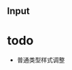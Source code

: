 ## Input
# todo
- 普通类型样式调整

<template>
  <div id="app" style="height:200vw; margin:100px">
	单行文本框：
	<z-input type='text' v-model="value" autofocus placeholder="User Name"></z-input>
	<z-input type='text' v-model="value" labelName="User Name" labelFix></z-input>
	<z-input type='text' v-model="value" labelName="User Name" labelFloat></z-input>

	禁用：
	<z-input type='text' v-model="value" placeholder="User Name" disabled></z-input>

	多行文本框：
	<z-input type='text' v-model="value" labelName="Message" multiple labelFloat></z-input>

	密码框：
	<z-input type='password' v-model="value" placeholder="Password" showPassword></z-input>

	字数统计：
	<z-input type='text' v-model="value" labelName="User Name" maxlength="20" labelFloat></z-input>

	图标：
	<z-input type='text' v-model="value" placeholder="Search" maxlength="20" prefix-icon="el-icon-search"></z-input>
	<z-input type='text' v-model="value" labelName="Search" maxlength="20" suffix-icon="el-icon-search"></z-input>

	可展开文本框：<br>
	<div class="flex">
		<i class="el-icon-search" @click="isExpand = true"></i>
		<z-input type='text' v-model="value" placeholder="Search for ..." canExpand :isExpand="isExpand" @close ="isExpand = false" suffix-icon="el-icon-close"></z-input>
	</div>

	文字提示：
	<z-input type='text' v-model="value" labelName="User Name" helperText="用户名已存在" showHelperText labelFloat></z-input>

	普通文本框:
	<z-input type='text' v-model="value" placeholder="User Name" normal></z-input>
	<z-input type='text' v-model="value" labelName="username" placeholder="User Name" normal></z-input>
	<z-input type='text' v-model="value" placeholder="User Name" disabled normal></z-input>
	<z-input type='text' v-model="value" placeholder="User Name" multiple normal></z-input>
	<z-input type='password' v-model="value" placeholder="Password" normal></z-input>
	<z-input type='text' v-model="value" placeholder="Search for ..." canExpand :isExpand="false" suffix-icon="el-icon-close" normal></z-input>
	<z-input type='text' v-model="value" placeholder="User Name" helperText="用户名已存在" showHelperText normal></z-input>
	<z-input type='text' v-model="value" placeholder="User Name" maxlength="20" normal></z-input>
	<z-input type='text' v-model="value" placeholder="User Name" maxlength="20" suffix-icon="el-icon-edit" normal></z-input>

  </div>
</template>


<script>
export default {
	data(){
		return {
			loading: null,
			message: null,
			placement: 'right',
			isExpand: false,
			value: ''
		};
	},
	created(){
		this.loading = this.$loading({});
		setTimeout(() => {
			this.loading.close();
		}, 1000);

		setTimeout(() => {
			this.message = this.$message.loading('dasdasdfsadfsdfsad');
		}, 1000);
	},
};
</script>

<style lang="scss">
.z-button-group{
	margin: 10px;
}
.z-input {
	margin-bottom: 30px;
}
</style>